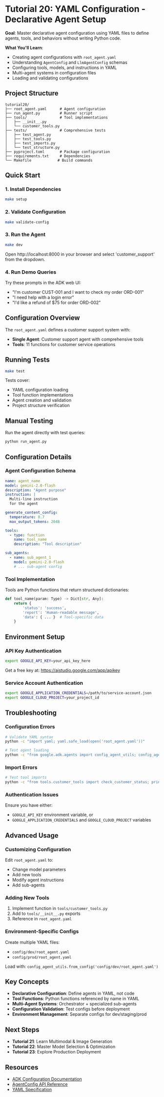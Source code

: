 # Tutorial 20: YAML Configuration - Declarative Agent Setup

**Goal**: Master declarative agent configuration using YAML files to define agents, tools, and behaviors without writing Python code.

**What You'll Learn**:
- Creating agent configurations with `root_agent.yaml`
- Understanding `AgentConfig` and `LlmAgentConfig` schemas
- Configuring tools, models, and instructions in YAML
- Multi-agent systems in configuration files
- Loading and validating configurations

## Project Structure

```
tutorial20/
├── root_agent.yaml      # Agent configuration
├── run_agent.py         # Runner script
├── tools/               # Tool implementations
│   ├── __init__.py
│   └── customer_tools.py
├── tests/               # Comprehensive tests
│   ├── test_agent.py
│   ├── test_tools.py
│   ├── test_imports.py
│   └── test_structure.py
├── pyproject.toml       # Package configuration
├── requirements.txt     # Dependencies
└── Makefile            # Build commands
```

## Quick Start

### 1. Install Dependencies

```bash
make setup
```

### 2. Validate Configuration

```bash
make validate-config
```

### 3. Run the Agent

```bash
make dev
```

Open http://localhost:8000 in your browser and select 'customer_support' from the dropdown.

### 4. Run Demo Queries

Try these prompts in the ADK web UI:

- "I'm customer CUST-001 and I want to check my order ORD-001"
- "I need help with a login error"
- "I'd like a refund of $75 for order ORD-002"

## Configuration Overview

The `root_agent.yaml` defines a customer support system with:

- **Single Agent**: Customer support agent with comprehensive tools
- **Tools**: 11 functions for customer service operations

## Running Tests

```bash
make test
```

Tests cover:
- YAML configuration loading
- Tool function implementations
- Agent creation and validation
- Project structure verification

## Manual Testing

Run the agent directly with test queries:

```bash
python run_agent.py
```

## Configuration Details

### Agent Configuration Schema

```yaml
name: agent_name
model: gemini-2.0-flash
description: "Agent purpose"
instruction: |
  Multi-line instruction
  for the agent

generate_content_config:
  temperature: 0.7
  max_output_tokens: 2048

tools:
  - type: function
    name: tool_name
    description: "Tool description"

sub_agents:
  - name: sub_agent_1
    model: gemini-2.0-flash
    # ... sub-agent config
```

### Tool Implementation

Tools are Python functions that return structured dictionaries:

```python
def tool_name(param: Type) -> Dict[str, Any]:
    return {
        'status': 'success',
        'report': 'Human-readable message',
        'data': { ... }  # Tool-specific data
    }
```

## Environment Setup

### API Key Authentication

```bash
export GOOGLE_API_KEY=your_api_key_here
```

Get a free key at: https://aistudio.google.com/app/apikey

### Service Account Authentication

```bash
export GOOGLE_APPLICATION_CREDENTIALS=/path/to/service-account.json
export GOOGLE_CLOUD_PROJECT=your_project_id
```

## Troubleshooting

### Configuration Errors

```bash
# Validate YAML syntax
python -c "import yaml; yaml.safe_load(open('root_agent.yaml'))"

# Test agent loading
python -c "from google.adk.agents import config_agent_utils; config_agent_utils.from_config('root_agent.yaml')"
```

### Import Errors

```bash
# Test tool imports
python -c "from tools.customer_tools import check_customer_status; print('OK')"
```

### Authentication Issues

Ensure you have either:
- `GOOGLE_API_KEY` environment variable, or
- `GOOGLE_APPLICATION_CREDENTIALS` and `GOOGLE_CLOUD_PROJECT` variables

## Advanced Usage

### Customizing Configuration

Edit `root_agent.yaml` to:
- Change model parameters
- Add new tools
- Modify agent instructions
- Add sub-agents

### Adding New Tools

1. Implement function in `tools/customer_tools.py`
2. Add to `tools/__init__.py` exports
3. Reference in `root_agent.yaml`

### Environment-Specific Configs

Create multiple YAML files:
- `config/dev/root_agent.yaml`
- `config/prod/root_agent.yaml`

Load with: `config_agent_utils.from_config('config/dev/root_agent.yaml')`

## Key Concepts

- **Declarative Configuration**: Define agents in YAML, not code
- **Tool Functions**: Python functions referenced by name in YAML
- **Multi-Agent Systems**: Orchestrator + specialized sub-agents
- **Configuration Validation**: Test configs before deployment
- **Environment Management**: Separate configs for dev/staging/prod

## Next Steps

- **Tutorial 21**: Learn Multimodal & Image Generation
- **Tutorial 22**: Master Model Selection & Optimization
- **Tutorial 23**: Explore Production Deployment

## Resources

- [ADK Configuration Documentation](https://google.github.io/adk-docs/configuration/)
- [AgentConfig API Reference](https://google.github.io/adk-docs/api/agent-config/)
- [YAML Specification](https://yaml.org/spec/)